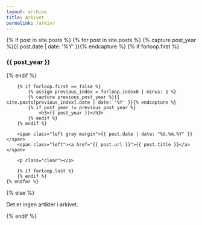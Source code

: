 ```yaml
---
layout: archive
title: Arkivet
permalink: /arkiv/
---
```


{% if post in site.posts %}
    {% for post in site.posts %}
        {% capture post_year %}{{ post.date | date: '%Y' }}{% endcapture %}
        {% if forloop.first %}
            <h3>{{ post_year }}</h3>
        {% endif %}
		
        {% if forloop.first == false %}
            {% assign previous_index = forloop.index0 | minus: 1 %}
            {% capture previous_post_year %}{{ site.posts[previous_index].date | date: '%Y' }}{% endcapture %}
            {% if post_year != previous_post_year %}
                <h3>{{ post_year }}</h3>
            {% endif %}
        {% endif %}
		
        <span class="left gray margin">{{ post.date | date: "%d.%m.%Y" }}</span>
        <span class="left"><a href="{{ post.url }}">{{ post.title }}</a></span>

        <p class="clear"></p>

        {% if forloop.last %}
        {% endif %}
    {% endfor %}
{% else %}
    <p>Det er ingen artikler i arkivet.</p>
{% endif %}